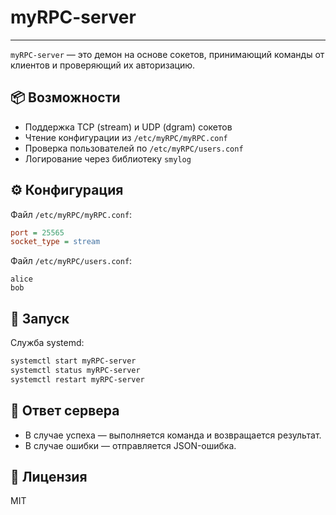 # myRPC-server

---

`myRPC-server` — это демон на основе сокетов, принимающий команды от клиентов и проверяющий их авторизацию.

## 📦 Возможности

- Поддержка TCP (stream) и UDP (dgram) сокетов
- Чтение конфигурации из `/etc/myRPC/myRPC.conf`
- Проверка пользователей по `/etc/myRPC/users.conf`
- Логирование через библиотеку `smylog`

## ⚙️ Конфигурация

Файл `/etc/myRPC/myRPC.conf`:
```ini
port = 25565
socket_type = stream
```

Файл `/etc/myRPC/users.conf`:
```
alice
bob
```

## 🚀 Запуск

Служба systemd:
```bash
systemctl start myRPC-server
systemctl status myRPC-server
systemctl restart myRPC-server
```

## 🧪 Ответ сервера

- В случае успеха — выполняется команда и возвращается результат.
- В случае ошибки — отправляется JSON-ошибка.

## 📝 Лицензия

MIT
